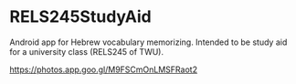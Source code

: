 # RELS245StudyAid
Android app for Hebrew vocabulary memorizing. Intended to be study aid for a university class (RELS245 of TWU).

https://photos.app.goo.gl/M9FSCmOnLMSFRaot2